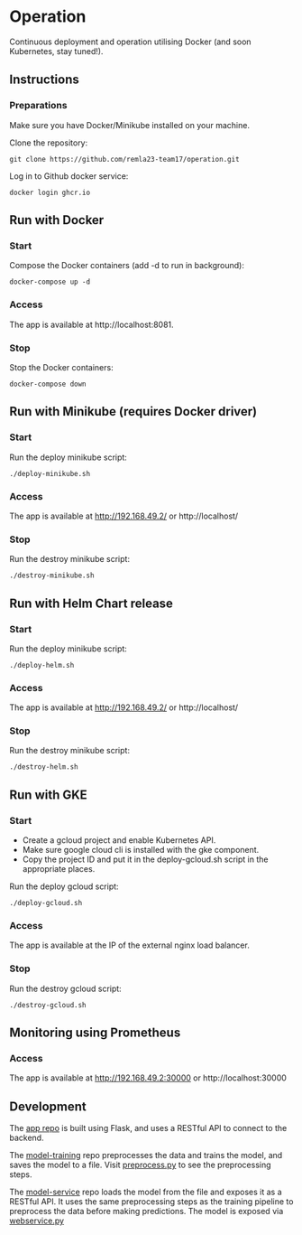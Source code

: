 # Operation

Continuous deployment and operation utilising Docker (and soon Kubernetes, stay tuned!).

## Instructions

### Preparations

Make sure you have Docker/Minikube installed on your machine.

Clone the repository:
```
git clone https://github.com/remla23-team17/operation.git
```

Log in to Github docker service:
```
docker login ghcr.io
```

## Run with Docker

### Start
Compose the Docker containers (add -d to run in background):
``` 
docker-compose up -d
```

### Access

The app is available at http://localhost:8081.


### Stop
Stop the Docker containers:
``` 
docker-compose down
```

## Run with Minikube (requires Docker driver)

### Start
Run the deploy minikube script:
``` 
./deploy-minikube.sh
```

### Access

The app is available at http://192.168.49.2/ or http://localhost/ 

### Stop
Run the destroy minikube script:
``` 
./destroy-minikube.sh
```

## Run with Helm Chart release

### Start
Run the deploy minikube script:
``` 
./deploy-helm.sh
```

### Access

The app is available at http://192.168.49.2/ or http://localhost/ 

### Stop
Run the destroy minikube script:
``` 
./destroy-helm.sh
```

## Run with GKE

### Start
- Create a gcloud project and enable Kubernetes API.
- Make sure google cloud cli is installed with the gke component.
- Copy the project ID and put it in the deploy-gcloud.sh script in the appropriate places. 

Run the deploy gcloud script:
``` 
./deploy-gcloud.sh
```

### Access

The app is available at the IP of the external nginx load balancer.

### Stop
Run the destroy gcloud script:
``` 
./destroy-gcloud.sh
```


## Monitoring using Prometheus

### Access

The app is available at http://192.168.49.2:30000 or http://localhost:30000




## Development

The [app repo](https://github.com/remla23-team17/app) is built using Flask, and uses a RESTful API to connect to the backend.

The [model-training](https://github.com/remla23-team17/model-training) repo preprocesses the data and trains the model, and saves the model to a file. 
Visit [preprocess.py](https://github.com/remla23-team17/model-training/blob/main/pipeline/preprocess.py) to see the preprocessing steps.

The [model-service](https://github.com/remla23-team17/model-service) repo loads the model from the file and exposes it as a RESTful API.
It uses the same preprocessing steps as the training pipeline to preprocess the data before making predictions.
The model is exposed via [webservice.py](https://github.com/remla23-team17/model-service/blob/main/webservice.py)
